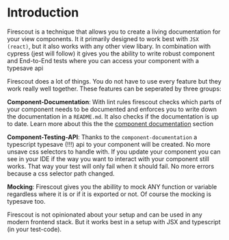 # Introduction

Firescout is a technique that allows you to create a living documentation for your view components. It it primarily designed to work best with `JSX (react)`, but it also works with any other view libary. In combination with cypress (jest will follow) it gives you the ability to write robust component and End-to-End tests where you can access your component with a typesave api

Firescout does a lot of things. You do not have to use every feature but they work really well together. These features can be seperated by three groups:

**Component-Documentation**: With lint rules firescout checks which parts of your component needs to be documented and enforces you to write down the documentation in a `README.md`. It also checks if the documentation is up to date. Learn more about this the the [component documentation](../component-docs/README.md) section

**Component-Testing-API**: Thanks to the `component-documentation` a typescript typesave (!!!) api to your component will be created. No more unsave css selectors to handle with. If you update your component you can see in your IDE if the way you want to interact with your component still works. That way your test will only fail when it should fail. No more errors because a css selector path changed.

**Mocking**: Firescout gives you the abillity to mock ANY function or variable regardless where it is or if it is exported or not. Of course the mocking is typesave too. 


Firescout is not opinionated about your setup and can be used in any modern frontend stack. But it works best in a setup with JSX and typescript (in your test-code).